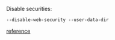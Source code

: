 

Disable securities: 

```
--disable-web-security --user-data-dir
```

[reference](https://peter.sh/experiments/chromium-command-line-switches/)
